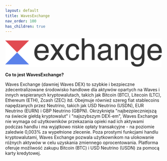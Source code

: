 ```yaml
---
layout: default
title: WavesExchange
nav_order: 100
has_children: true
---
```


![WavesExchange Logo](images/logo-exchange-dark.svg)

**Co to jest WavesExchange?**

Waves Exchange (dawniej Waves DEX) to szybkie i bezpieczne zdecentralizowane środowisko handlowe dla aktywów opartych na Waves i innych wspieranych kryptowalutach, takich jak Bitcoin (BTC), Litecoin (LTC), Ethereum (ETH), Zcash (ZEC) itd.  Obejmuje również szereg fiat stablecoins napędzanych przez Neutrino, takich jak USD Neutrino (USDN), EUR Neutrino (EURN) i GBP Neutrino (GBPN).
Okrzyknięta "najbezpieczniejszą na świecie giełdą kryptowalut" i "najszybszym DEX-em", Waves Exchange nie wymaga od użytkowników przekazania opieki nad ich aktywami podczas handlu i ma wyjątkowo niskie opłaty transakcyjne - na poziomie zaledwie 0,003% za wypełnione zlecenie.
Poza prostymi funkcjami handlu kryptowalutami, Waves Exchange pozwala użytkownikom na ulokowanie różnych aktywów w celu uzyskania zmiennego oprocentowania. Platforma oferuje możliwość zakupu Bitcoin (BTC) i USD Neutrino (USDN) za pomocą karty kredytowej.

